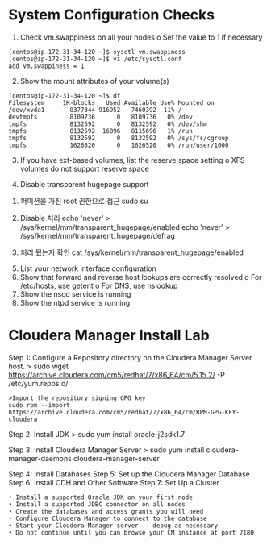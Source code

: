# System Configuration Checks
1. Check vm.swappiness on all your nodes 
	o Set the value to 1 if necessary 
```
[centos@ip-172-31-34-120 ~]$ sysctl vm.swappiness
[centos@ip-172-31-34-120 ~]$ vi /etc/sysctl.conf
add vm.swappiness = 1
```				

2. Show the mount attributes of your volume(s) 
```
[centos@ip-172-31-34-120 ~]$ df
Filesystem     1K-blocks   Used Available Use% Mounted on
/dev/xvda1       8377344 916952   7460392  11% /
devtmpfs         8109736      0   8109736   0% /dev
tmpfs            8132592      0   8132592   0% /dev/shm
tmpfs            8132592  16896   8115696   1% /run
tmpfs            8132592      0   8132592   0% /sys/fs/cgroup
tmpfs            1626520      0   1626520   0% /run/user/1000
```

3. If you have ext-based volumes, list the reserve space setting 
	o XFS volumes do not support reserve space 
	
4. Disable transparent hugepage support
 1) 퍼미션을 가진 root 권한으로 접근 
   sudo su  
 
 2) Disable 처리
   echo 'never' > /sys/kernel/mm/transparent_hugepage/enabled
   echo 'never' > /sys/kernel/mm/transparent_hugepage/defrag
   
 3) 처리 됬는지 확인
   cat /sys/kernel/mm/transparent_hugepage/enabled 


5. List your network interface configuration 
6. Show that forward and reverse host lookups are correctly resolved 
	o For /etc/hosts, use getent o For DNS, use nslookup 
7. Show the nscd service is running 
8. Show the ntpd service is running




# Cloudera Manager Install Lab

Step 1: Configure a Repository
	directory on the Cloudera Manager Server host.
	> sudo wget https://archive.cloudera.com/cm5/redhat/7/x86_64/cm/5.15.2/ -P /etc/yum.repos.d/
	
	>Import the repository signing GPG key
	sudo rpm --import https://archive.cloudera.com/cm5/redhat/7/x86_64/cm/RPM-GPG-KEY-cloudera
	
	
Step 2: Install JDK
	> sudo yum install oracle-j2sdk1.7

Step 3: Install Cloudera Manager Server
	> sudo yum install cloudera-manager-daemons cloudera-manager-server
	
Step 4: Install Databases
Step 5: Set up the Cloudera Manager Database
Step 6: Install CDH and Other Software
Step 7: Set Up a Cluster


	• Install a supported Oracle JDK on your first node 
	• Install a supported JDBC connector on all nodes 
	• Create the databases and access grants you will need 
	• Configure Cloudera Manager to connect to the database 
	• Start your Cloudera Manager server -- debug as necessary 
	• Do not continue until you can browse your CM instance at port 7180
	
	